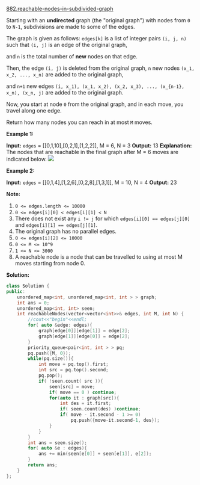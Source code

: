 [882.reachable-nodes-in-subdivided-graph](https://leetcode.com/problems/reachable-nodes-in-subdivided-graph/)  

Starting with an **undirected** graph (the "original graph") with nodes from `0` to `N-1`, subdivisions are made to some of the edges.

The graph is given as follows: `edges[k]` is a list of integer pairs `(i, j, n)` such that `(i, j)` is an edge of the original graph,

and `n` is the total number of **new** nodes on that edge. 

Then, the edge `(i, j)` is deleted from the original graph, `n` new nodes `(x_1, x_2, ..., x_n)` are added to the original graph,

and `n+1` new edges `(i, x_1), (x_1, x_2), (x_2, x_3), ..., (x_{n-1}, x_n), (x_n, j)` are added to the original graph.

Now, you start at node `0` from the original graph, and in each move, you travel along one edge. 

Return how many nodes you can reach in at most `M` moves.

**Example 1:**

**Input:** `edges` \= \[\[0,1,10\],\[0,2,1\],\[1,2,2\]\], M = 6, N = 3
**Output:** 13
**Explanation:** 
The nodes that are reachable in the final graph after M = 6 moves are indicated below.
![](https://s3-lc-upload.s3.amazonaws.com/uploads/2018/08/01/origfinal.png)

**Example 2:**

**Input:** `edges` \= \[\[0,1,4\],\[1,2,6\],\[0,2,8\],\[1,3,1\]\], M = 10, N = 4
**Output:** 23

**Note:**

1.  `0 <= edges.length <= 10000`
2.  `0 <= edges[i][0] < edges[i][1] < N`
3.  There does not exist any `i != j` for which `edges[i][0] == edges[j][0]` and `edges[i][1] == edges[j][1]`.
4.  The original graph has no parallel edges.
5.  `0 <= edges[i][2] <= 10000`
6.  `0 <= M <= 10^9`
7.  `1 <= N <= 3000`
8.  A reachable node is a node that can be travelled to using at most M moves starting from node 0.  



**Solution:**  

```cpp
class Solution {
public:
    unordered_map<int, unordered_map<int, int > > graph;
    int ans = 0;
    unordered_map<int, int> seen;
    int reachableNodes(vector<vector<int>>& edges, int M, int N) {
        //cout<<"begin"<<endl;
        for( auto &edge: edges){
            graph[edge[0]][edge[1]] = edge[2];
            graph[edge[1]][edge[0]] = edge[2];
        }
        priority_queue<pair<int, int > > pq;
        pq.push({M, 0});
        while(pq.size()){
            int move = pq.top().first;
            int src = pq.top().second;
            pq.pop();
            if( !seen.count( src )){
                seen[src] = move;
                if( move == 0 ) continue;
                for(auto it : graph[src]){
                    int des = it.first;
                    if( seen.count(des) )continue;
                    if( move - it.second - 1 >= 0)
                        pq.push({move-it.second-1, des});
                }
            }
        }
        int ans = seen.size();
        for( auto &e : edges){
            ans += min(seen[e[0]] + seen[e[1]], e[2]);
        }
        return ans;
    }
};
```
      
